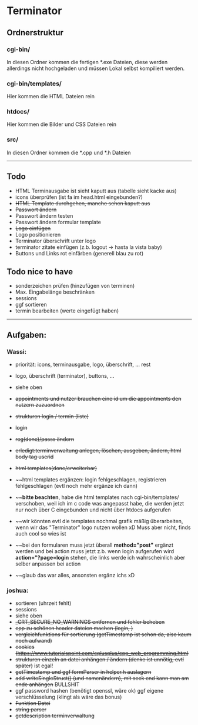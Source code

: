 # Terminator
## Ordnerstruktur
### cgi-bin/
In diesen Ordner kommen die fertigen \*.exe Dateien, diese werden allerdings nicht hochgeladen und müssen Lokal selbst kompiliert werden.
### cgi-bin/templates/
Hier kommen die HTML Dateien rein
### htdocs/
Hier kommen die Bilder und CSS Dateien rein
### src/
In diesen Ordner kommen die \*.cpp und \*.h Dateien

__________________________________________________________________
## Todo
- HTML Terminausgabe ist sieht kaputt aus (tabelle sieht kacke aus)
- icons überprüfen (ist fa im head.html eingebunden?)
- ~~HTML Template durchgehen, manche sehen kaputt aus~~
- ~~Passwort ändern~~
- Passwort ändern testen
- Passwort ändern formular template
- ~~Logo einfügen~~
- Logo positionieren
- Terminator überschrift unter logo
- terminator zitate einfügen (z.b. logout -> hasta la vista baby)
- Buttons und Links rot einfärben (generell blau zu rot)

## Todo nice to have
- sonderzeichen prüfen (hinzufügen von terminen)
- Max. Eingabelänge beschränken
- sessions
- ggf sortieren
- termin bearbeiten (werte eingefügt haben)
__________________________________________________________________
## Aufgaben:
  
### Wassi:
- priorität: icons, terminausgabe, logo, überschrift, ... rest
- logo, überschrift (terminator), buttons, ...
- siehe oben
- ~~appointments und nutzer brauchen eine id um die appointments den nutzern zuzuordnen~~
- ~~strukturen login / termin (liste)~~
- ~~login~~
- ~~reg(done)/passs ändern~~
- ~~erledigt:terminverwaltung anlegen, löschen, ausgeben, ändern, html body tag userid~~
- ~~html templates(done/erweiterbar)~~

- ~~html templates ergänzen: login fehlgeschlagen, registrieren fehlgeschlagen (evtl noch mehr ergänze ich dann)
- ~~**bitte beachten**, habe die html templates nach cgi-bin/templates/ verschoben, weil ich im c code was angepasst habe, die werden jetzt nur noch über C eingebunden und nicht über htdocs aufgerufen
- ~~wir könnten evtl die templates nochmal grafik mäßig überarbeiten, wenn wir das "Terminator" logo nutzen wollen xD Muss aber nicht, finds auch cool so wies ist
- ~~bei den formularen muss jetzt überall **method="post"** ergänzt werden und bei action muss jetzt z.b. wenn login aufgerufen wird **action="?page=login** stehen, die links werde ich wahrscheinlich aber selber anpassen bei action
- ~~glaub das war alles, ansonsten ergänz ichs xD
 
### joshua:
- sortieren (uhrzeit fehlt)
- sessions
- siehe oben
- ~~\_CRT_SECURE_NO_WARNINGS entfernen und fehler beheben~~
- ~~cpp zu schönen header dateien machen (login, )~~
- ~~vergleichfunktions für sortierung (getTimestamp ist schon da, also kaum noch aufwand)~~
- ~~cookies (https://www.tutorialspoint.com/cplusplus/cpp_web_programming.htm)~~
- ~~strukturen einzeln an datei anhängen / ändern (denke ist unnötig, evtl später)~~ ist egal!
- ~~getTimestamp und ggf formParser in helper.h auslagern~~
- ~~add writeSingleStruct() (und namenändern), mit seek end kann man am ende anhängen~~ BULLSHIT
- ggf password hashen (benötigt openssl, wäre ok) ggf eigene verschlüsselung (klingt als wäre das bonus)
- ~~Funktion Datei~~
- ~~string parser~~
- ~~getdescription terminverwaltung~~
  
